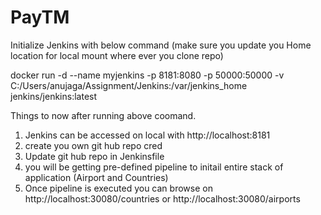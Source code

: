 # PayTM

Initialize Jenkins with below command (make sure you update you Home location for local mount where ever you clone repo)

docker run -d --name myjenkins -p 8181:8080 -p 50000:50000 -v C:/Users/anujaga/Assignment/Jenkins:/var/jenkins_home jenkins/jenkins:latest

Things to now after running above coomand.
1. Jenkins can be accessed on local with http://localhost:8181
2. create you own git hub repo cred
3. Update git hub repo in Jenkinsfile
4. you will be getting pre-defined pipeline to initail entire stack of application (Airport and Countries)
5. Once pipeline is executed you can browse on http://localhost:30080/countries or http://localhost:30080/airports

